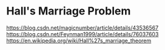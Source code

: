 # Hall's Marriage Problem

https://blog.csdn.net/magicnumber/article/details/43536567
https://blog.csdn.net/Feynman1999/article/details/76037603
https://en.wikipedia.org/wiki/Hall%27s_marriage_theorem